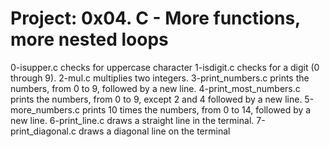 # Project: 0x04. C - More functions, more nested loops 
0-isupper.c checks for uppercase character
1-isdigit.c checks for a digit (0 through 9).
2-mul.c multiplies two integers.
3-print_numbers.c prints the numbers, from 0 to 9, followed by a new line.
4-print_most_numbers.c prints the numbers, from 0 to 9, except 2 and 4 followed by a new line.
5-more_numbers.c prints 10 times the numbers, from 0 to 14, followed by a new line.
6-print_line.c draws a straight line in the terminal.
7-print_diagonal.c draws a diagonal line on the terminal
